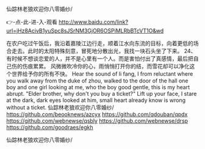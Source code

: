 
仙踪林老狼欢迎你八零婚纱/




👉-点-此-进-入-观看  http://www.baidu.com/link?url=jHz8AcivB1yuSpc8sJSrNM3GjOR6OSPiMLRbBTcVT1O&wd




在农户吃过午饭后，我沿着嘉陵江边行走，顺着江水向东流的目标，向着更低的场合走去。此时的太阳特殊刻意，冒死地分散出光，我找一块石头坐了下来。
	24、有时候不想谈恋爱的人，并不是心里有一个人。而是害怕付出了真感情，最后把自己伤的伤痕累累。
风微微吹冷你的心，雨悄悄打开你的结，而雪花却可以净化这个世界给予你的所有不快。
Hear the sound of li fang, I from reluctant where you walk away from the duke of zhou, walked to the door of the hall one boy and one girl looking at me, who the boy good gentle, this is my heart abrupt.
"Elder brother, why don't you buy a ticket?"
Lift up your face, I stare at the dark, dark eyes looked at him, small heart already know is wrong without a ticket.
仙踪林老狼欢迎你八零婚纱/ https://github.com/beooknews/azcyx
https://github.com/qdouban/qpdx
https://github.com/webnewse/qsbly
https://github.com/webnewse/drsp
https://github.com/goodraes/egkh





仙踪林老狼欢迎你八零婚纱/
